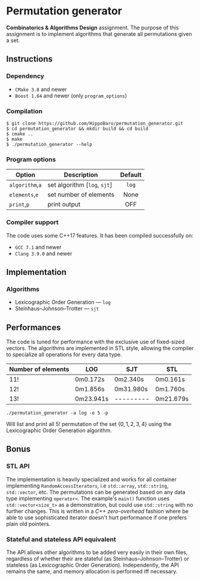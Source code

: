 # Permutation generator

**Combinatorics & Algorithms Design** assignment. The purpose of this assignment is to implement algorithms that generate all permutations given a set.

## Instructions

### Dependency

- `CMake 3.8` and newer
- `Boost 1.64` and newer (only `program_options`)

### Compilation

```
$ git clone https://github.com/HippoBaro/permutation_generator.git
$ cd permutation_generator && mkdir build && cd build
$ cmake ..
$ make
$ ./permutation_generator --help
```

### Program options

| Option           | Description                                                      | Default  |
| ---------------- | ---------------------------------------------------------------- |:--------:|
| `algorithm`,`a`  | set algorithm [`log`, `sjt`]                                     |  `log`   |
| `elements`,`e`   | set number of elements                                           |   None   |
| `print`,`p`      | print output                                                     |   OFF    |

### Compiler support

The code uses some C++17 features. It has been compiled successfully on:
- `GCC 7.1` and newer
- `Clang 3.9.0` and newer

## Implementation

### Algorithms
- Lexicographic Order Generation — `log`
- Steinhaus–Johnson–Trotter — `sjt`

## Performances

The code is tuned for performance with the exclusive use of fixed-sized vectors. The algorithms are implemented in STL style, allowing the compiler to specialize all operations for every data type.

| Number of elements | LOG              | SJT             | STL        |
| ------------------ | ---------------- | --------------- | ---------- |
| 11!                | 0m0.172s         | 0m2.340s        | 0m0.161s   |
| 12!                | 0m1.856s         | 0m31.980s       | 0m1.760s   |
| 13!                | 0m23.941s        | ---------       | 0m21.679s  |

```
./permutation_generator -a log -e 5 -p
```
Will list and print all 5! permutation of the set $\{ 0, 1, 2, 3, 4 \}$ using the Lexicographic Order Generation algorithm.

## Bonus

### STL API

The implementation is heavily specialized and works for all container implementing `RandomAccessIterators`, i.e `std::array`, `std::string`, `std::vector`, etc. The permutations can be generated based on any data type implementing `operator<`.
The example's `main()` function uses `std::vector<size_t>` as a demonstration, but could use `std::string` with no further changes.
This is written in a *C++ zero-overhead* fashion where be able to use sophisticated iterator doesn't hurt performance if one prefers plain old pointers.

### Stateful and stateless API equivalent

The API allows other algorithms to be added very easily in their own files, regardless of whether their are stateful (as Steinhaus–Johnson–Trotter) or stateless (as Lexicographic Order Generation). Independently, the API remains the same, and memory allocation is performed iff necessary.